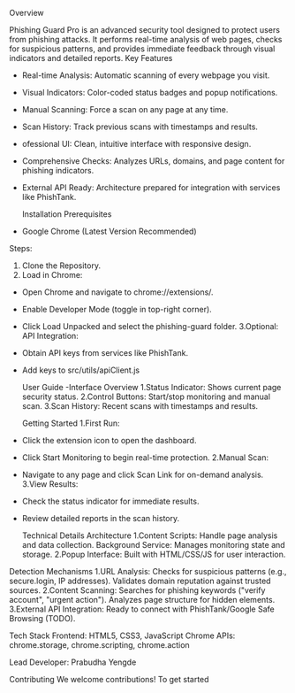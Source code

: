 Overview

Phishing Guard Pro is an advanced security tool designed to protect users from phishing attacks. It performs real-time analysis of web pages, checks for suspicious patterns, and provides immediate feedback through visual indicators and detailed reports.
Key Features

- Real-time Analysis: Automatic scanning of every webpage you visit.
- Visual Indicators: Color-coded status badges and popup notifications.
- Manual Scanning: Force a scan on any page at any time.
- Scan History: Track previous scans with timestamps and results.
- ofessional UI: Clean, intuitive interface with responsive design.
- Comprehensive Checks: Analyzes URLs, domains, and page content for phishing indicators.
- External API Ready: Architecture prepared for integration with services like PhishTank.

  Installation
 Prerequisites
- Google Chrome (Latest Version Recommended)

 Steps:
1. Clone the Repository.
2. Load in Chrome:
- Open Chrome and navigate to chrome://extensions/.
- Enable Developer Mode (toggle in top-right corner).
- Click Load Unpacked and select the phishing-guard folder.
3.Optional: API Integration:
- Obtain API keys from services like PhishTank.
- Add keys to src/utils/apiClient.js

  User Guide
-Interface Overview
1.Status Indicator: Shows current page security status.
2.Control Buttons: Start/stop monitoring and manual scan.
3.Scan History: Recent scans with timestamps and results.

  Getting Started
  1.First Run:
- Click the extension icon to open the dashboard.
- Click Start Monitoring to begin real-time protection.
  2.Manual Scan:
- Navigate to any page and click Scan Link for on-demand analysis.
  3.View Results:
- Check the status indicator for immediate results.
- Review detailed reports in the scan history.

  Technical Details
Architecture
 1.Content Scripts: Handle page analysis and data collection.
Background Service: Manages monitoring state and storage. 
 2.Popup Interface: Built with HTML/CSS/JS for user interaction.

Detection Mechanisms
 1.URL Analysis:
Checks for suspicious patterns (e.g., secure.login, IP addresses).
Validates domain reputation against trusted sources.
 2.Content Scanning:
Searches for phishing keywords ("verify account", "urgent action").
Analyzes page structure for hidden elements.
 3.External API Integration:
Ready to connect with PhishTank/Google Safe Browsing (TODO).


Tech Stack
Frontend: HTML5, CSS3, JavaScript
Chrome APIs: chrome.storage, chrome.scripting, chrome.action

Lead Developer: Prabudha Yengde

Contributing
We welcome contributions! To get started
